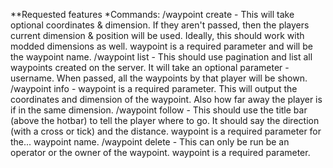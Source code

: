 
**Requested features
*Commands:
/waypoint create <waypoint> <position> <dimension> - This will take optional coordinates & dimension. If they aren't passed, then the players current dimension & position will be used. Ideally, this should work with modded dimensions as well. waypoint is a required parameter and will be the waypoint name.
/waypoint list <username> - This should use pagination and list all waypoints created on the server. It will take an optional parameter - username. When passed, all the waypoints by that player will be shown.
/waypoint info <waypoint> - waypoint is a required parameter. This will output the coordinates and dimension of the waypoint. Also how far away the player is if in the same dimension.
/waypoint follow <waypoint> - This should use the title bar (above the hotbar) to tell the player where to go. It should say the direction (with a cross or tick) and the distance. waypoint is a required parameter for the... waypoint name.
/waypoint delete <waypoint> - This can only be run be an operator or the owner of the waypoint. waypoint is a required parameter.

